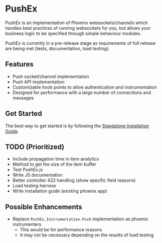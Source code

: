 # PushEx

PushEx is an implementation of Phoenix websockets/channels which handles best practices of running websockets for you, but allows your business logic to be specified through simple behaviour modules.

PushEx is currently in a pre-release stage as requirements of full release are being met (tests, documentation, load testing).

## Features

- Push socket/channel implementation
- Push API implementation
- Customizable hook points to allow authentication and instrumentation
- Designed for performance with a large number of connections and messages

## Get Started

The best way to get started is by following the [Standalone Installation Guide](https://hexdocs.pm/push_ex/standalone.html).

## TODO (Prioritized)

- Include propagation time in item analytics
- Method to get the size of the item buffer
- Test PushEx.js
- Write JS documentation
- Better controller 422 handling (show specific field reasons)
- Load testing harness
- Write installation guide (existing phoenix app)

## Possible Enhancements

- Replace `PushEx.Instrumentation.Push` implementation as phoenix instrumenters
  - This would be for performance reasons
  - It may not be necessary depending on the results of load testing
